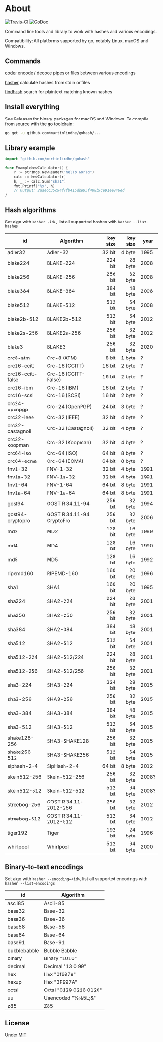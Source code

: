 # About

[![Travis-CI](https://api.travis-ci.org/martinlindhe/gohash.svg)](https://travis-ci.org/martinlindhe/gohash)
[![GoDoc](https://godoc.org/github.com/martinlindhe/gohash?status.svg)](https://godoc.org/github.com/martinlindhe/gohash)

Command line tools and library to work with hashes and various encodings.

Compatibility: All platforms supported by go, notably Linux, macOS and Windows.

## Commands

[coder](cmd/coder)        encode / decode pipes or files between various encodings

[hasher](cmd/hasher)      calculate hashes from stdin or files

[findhash](cmd/findhash)  search for plaintext matching known hashes

## Install everything

See Releases for binary packages for macOS and Windows.
To compile from source with the go toolchain:

```sh
go get -u github.com/martinlindhe/gohash/...
```

## Library example

```go
import "github.com/martinlindhe/gohash"

func ExampleNewCalculator() {
	r := strings.NewReader("hello world")
	calc := NewCalculator(r)
	h, _ := calc.Sum("sha1")
	fmt.Printf("%x", h)
	// Output: 2aae6c35c94fcfb415dbe95f408b9ce91ee846ed
}
```

## Hash algorithms

Set algo with `hasher <id>`, list all supported hashes
with `hasher --list-hashes`

| id                | Algorithm                 | key size | key size | year |
| ----------------- | ------------------------- | --------:| --------:| ---- |
| adler32           | Adler-32                  | 32 bit   | 4 byte   | 1995 |
| blake224          | BLAKE-224                 | 224 bit  | 28 byte  | 2008 |
| blake256          | BLAKE-256                 | 256 bit  | 32 byte  | 2008 |
| blake384          | BLAKE-384                 | 384 bit  | 48 byte  | 2008 |
| blake512          | BLAKE-512                 | 512 bit  | 64 byte  | 2008 |
| blake2b-512       | BLAKE2b-512               | 512 bit  | 64 byte  | 2012 |
| blake2s-256       | BLAKE2s-256               | 256 bit  | 32 byte  | 2012 |
| blake3            | BLAKE3                    | 256 bit  | 32 byte  | 2020 |
| crc8-atm          | Crc-8 (ATM)               | 8 bit    | 1 byte   | ?    |
| crc16-ccitt       | Crc-16 (CCITT)            | 16 bit   | 2 byte   | ?    |
| crc16-ccitt-false | Crc-16 (CCITT-False)      | 16 bit   | 2 byte   | ?    |
| crc16-ibm         | Crc-16 (IBM)              | 16 bit   | 2 byte   | ?    |
| crc16-scsi        | Crc-16 (SCSI)             | 16 bit   | 2 byte   | ?    |
| crc24-openpgp     | Crc-24 (OpenPGP)          | 24 bit   | 3 byte   | ?    |
| crc32-ieee        | Crc-32 (IEEE)             | 32 bit   | 4 byte   | ?    |
| crc32-castagnoli  | Crc-32 (Castagnoli)       | 32 bit   | 4 byte   | ?    |
| crc32-koopman     | Crc-32 (Koopman)          | 32 bit   | 4 byte   | ?    |
| crc64-iso         | Crc-64 (ISO)              | 64 bit   | 8 byte   | ?    |
| crc64-ecma        | Crc-64 (ECMA)             | 64 bit   | 8 byte   | ?    |
| fnv1-32           | FNV-1-32                  | 32 bit   | 4 byte   | 1991 |
| fnv1a-32          | FNV-1a-32                 | 32 bit   | 4 byte   | 1991 |
| fnv1-64           | FNV-1-64                  | 64 bit   | 8 byte   | 1991 |
| fnv1a-64          | FNV-1a-64                 | 64 bit   | 8 byte   | 1991 |
| gost94            | GOST R 34.11-94           | 256 bit  | 32 byte  | 1994 |
| gost94-cryptopro  | GOST R 34.11-94 CryptoPro | 256 bit  | 32 byte  | 2006 |
| md2               | MD2                       | 128 bit  | 16 byte  | 1989 |
| md4               | MD4                       | 128 bit  | 16 byte  | 1990 |
| md5               | MD5                       | 128 bit  | 16 byte  | 1992 |
| ripemd160         | RIPEMD-160                | 160 bit  | 20 byte  | 1996 |
| sha1              | SHA1                      | 160 bit  | 20 byte  | 1995 |
| sha224            | SHA2-224                  | 224 bit  | 28 byte  | 2001 |
| sha256            | SHA2-256                  | 256 bit  | 32 byte  | 2001 |
| sha384            | SHA2-384                  | 384 bit  | 48 byte  | 2001 |
| sha512            | SHA2-512                  | 512 bit  | 64 byte  | 2001 |
| sha512-224        | SHA2-512/224              | 224 bit  | 28 byte  | 2001 |
| sha512-256        | SHA2-512/256              | 256 bit  | 32 byte  | 2001 |
| sha3-224          | SHA3-224                  | 224 bit  | 28 byte  | 2015 |
| sha3-256          | SHA3-256                  | 256 bit  | 32 byte  | 2015 |
| sha3-384          | SHA3-384                  | 384 bit  | 48 byte  | 2015 |
| sha3-512          | SHA3-512                  | 512 bit  | 64 byte  | 2015 |
| shake128-256      | SHA3-SHAKE128             | 256 bit  | 32 byte  | 2015 |
| shake256-512      | SHA3-SHAKE256             | 512 bit  | 64 byte  | 2015 |
| siphash-2-4       | SipHash-2-4               | 64 bit   | 8 byte   | 2012 |
| skein512-256      | Skein-512-256             | 256 bit  | 32 byte  | 2008? |
| skein512-512      | Skein-512-512             | 512 bit  | 64 byte  | 2008? |
| streebog-256      | GOST R 34.11-2012-256     | 256 bit  | 32 byte  | 2012 |
| streebog-512      | GOST R 34.11-2012-512     | 512 bit  | 64 byte  | 2012 |
| tiger192          | Tiger                     | 192 bit  | 24 byte  | 1996 |
| whirlpool         | Whirlpool                 | 512 bit  | 64 byte  | 2000 |

## Binary-to-text encodings

Set algo with `hasher --encoding=<id>`, list all supported encodings
with `hasher --list-encodings`

| id                | Algorithm              |
| ----------------- | ---------------------- |
| ascii85           | Ascii-85               |
| base32            | Base-32                |
| base36            | Base-36                |
| base58            | Base-58                |
| base64            | Base-64                |
| base91            | Base-91                |
| bubblebabble      | Bubble Babble          |
| binary            | Binary "1010"          |
| decimal           | Decimal "13 0 99"      |
| hex               | Hex "3f997a"           |
| hexup             | Hex "3F997A"           |
| octal             | Octal "0129 0226 0120" |
| uu                | Uuencoded "%:&5L;&\"   |
| z85               | Z85                    |

## License

Under [MIT](LICENSE)
